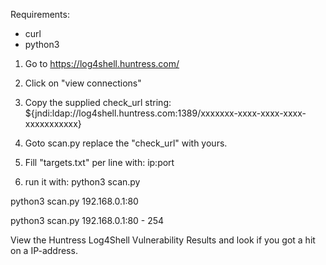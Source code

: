 Requirements:
- curl
- python3 

1. Go to https://log4shell.huntress.com/

2. Click on "view connections"

3. Copy the supplied check_url string:
${jndi:ldap://log4shell.huntress.com:1389/xxxxxxx-xxxx-xxxx-xxxx-xxxxxxxxxxx}

4. Goto scan.py replace the "check_url" with yours.

5. Fill "targets.txt" per line with:
ip:port 

6. run it with:
python3 scan.py

python3 scan.py 192.168.0.1:80

python3 scan.py 192.168.0.1:80 - 254

View the Huntress Log4Shell Vulnerability Results
and look if you got a hit on a IP-address.

